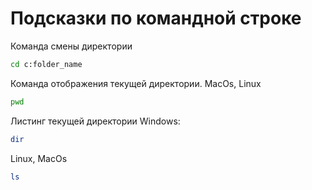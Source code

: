 # Подсказки по командной строке

Команда смены директории
```sh
cd c:folder_name
```

Команда отображения текущей директории. MacOs, Linux
```sh
pwd
```

Листинг текущей директории
Windows:
```sh
dir
```

Linux, MacOs
```sh
ls
```

